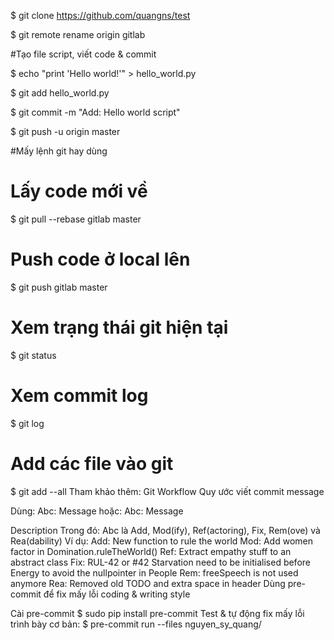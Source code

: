 $ git clone https://github.com/quangns/test

$ git remote rename origin gitlab

#Tạo file script, viết code & commit

$ echo "print 'Hello world!'" > hello_world.py

$ git add hello_world.py

$ git commit -m "Add: Hello world script"

$ git push -u origin master

#Mấy lệnh git hay dùng

# Lấy code mới về
$ git pull --rebase gitlab master

# Push code ở local lên
$ git push gitlab master

# Xem trạng thái git hiện tại
$ git status

# Xem commit log
$ git log

# Add các file vào git
$ git add --all
Tham khảo thêm: Git Workflow
Quy ước viết commit message

Dùng:
Abc: Message
hoặc:
Abc: Message

Description
Trong đó:
Abc là Add, Mod(ify), Ref(actoring), Fix, Rem(ove) và Rea(dability)
Ví dụ:
Add: New function to rule the world
Mod: Add women factor in Domination.ruleTheWorld()
Ref: Extract empathy stuff to an abstract class
Fix: RUL-42 or #42 Starvation need to be initialised before Energy to avoid the nullpointer in People
Rem: freeSpeech is not used anymore
Rea: Removed old TODO and extra space in header
Dùng pre-commit để fix mấy lỗi coding & writing style

Cài pre-commit
$ sudo pip install pre-commit
Test & tự động fix mấy lỗi trình bày cơ bản:
$ pre-commit run --files nguyen_sy_quang/
